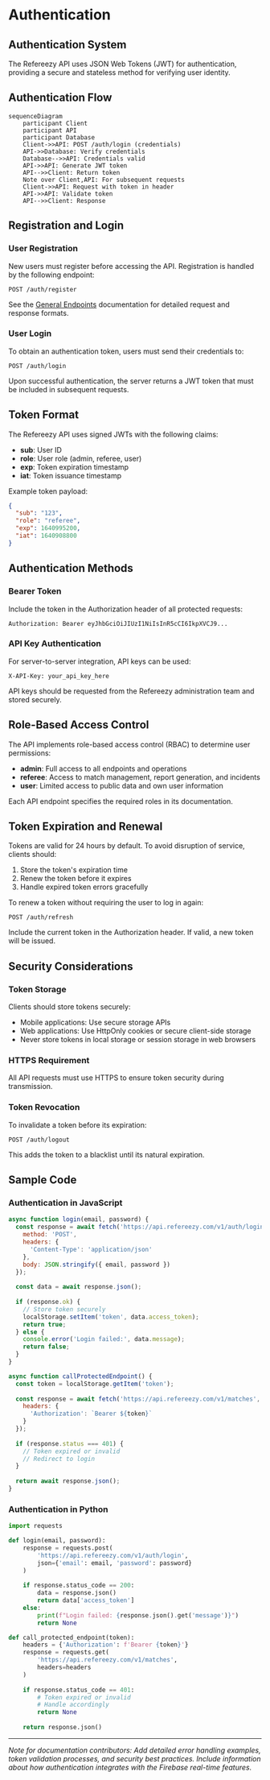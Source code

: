 # Authentication

## Authentication System

The Refereezy API uses JSON Web Tokens (JWT) for authentication, providing a secure and stateless method for verifying user identity.

## Authentication Flow

```mermaid
sequenceDiagram
    participant Client
    participant API
    participant Database
    Client->>API: POST /auth/login (credentials)
    API->>Database: Verify credentials
    Database-->>API: Credentials valid
    API->>API: Generate JWT token
    API-->>Client: Return token
    Note over Client,API: For subsequent requests
    Client->>API: Request with token in header
    API->>API: Validate token
    API-->>Client: Response
```

## Registration and Login

### User Registration

New users must register before accessing the API. Registration is handled by the following endpoint:

```
POST /auth/register
```

See the [General Endpoints](general.md) documentation for detailed request and response formats.

### User Login

To obtain an authentication token, users must send their credentials to:

```
POST /auth/login
```

Upon successful authentication, the server returns a JWT token that must be included in subsequent requests.

## Token Format

The Refereezy API uses signed JWTs with the following claims:

- **sub**: User ID
- **role**: User role (admin, referee, user)
- **exp**: Token expiration timestamp
- **iat**: Token issuance timestamp

Example token payload:

```json
{
  "sub": "123",
  "role": "referee",
  "exp": 1640995200,
  "iat": 1640908800
}
```

## Authentication Methods

### Bearer Token

Include the token in the Authorization header of all protected requests:

```
Authorization: Bearer eyJhbGciOiJIUzI1NiIsInR5cCI6IkpXVCJ9...
```

### API Key Authentication

For server-to-server integration, API keys can be used:

```
X-API-Key: your_api_key_here
```

API keys should be requested from the Refereezy administration team and stored securely.

## Role-Based Access Control

The API implements role-based access control (RBAC) to determine user permissions:

- **admin**: Full access to all endpoints and operations
- **referee**: Access to match management, report generation, and incidents
- **user**: Limited access to public data and own user information

Each API endpoint specifies the required roles in its documentation.

## Token Expiration and Renewal

Tokens are valid for 24 hours by default. To avoid disruption of service, clients should:

1. Store the token's expiration time
2. Renew the token before it expires
3. Handle expired token errors gracefully

To renew a token without requiring the user to log in again:

```
POST /auth/refresh
```

Include the current token in the Authorization header. If valid, a new token will be issued.

## Security Considerations

### Token Storage

Clients should store tokens securely:

- Mobile applications: Use secure storage APIs
- Web applications: Use HttpOnly cookies or secure client-side storage
- Never store tokens in local storage or session storage in web browsers

### HTTPS Requirement

All API requests must use HTTPS to ensure token security during transmission.

### Token Revocation

To invalidate a token before its expiration:

```
POST /auth/logout
```

This adds the token to a blacklist until its natural expiration.

## Sample Code

### Authentication in JavaScript

```javascript
async function login(email, password) {
  const response = await fetch('https://api.refereezy.com/v1/auth/login', {
    method: 'POST',
    headers: {
      'Content-Type': 'application/json'
    },
    body: JSON.stringify({ email, password })
  });
  
  const data = await response.json();
  
  if (response.ok) {
    // Store token securely
    localStorage.setItem('token', data.access_token);
    return true;
  } else {
    console.error('Login failed:', data.message);
    return false;
  }
}

async function callProtectedEndpoint() {
  const token = localStorage.getItem('token');
  
  const response = await fetch('https://api.refereezy.com/v1/matches', {
    headers: {
      'Authorization': `Bearer ${token}`
    }
  });
  
  if (response.status === 401) {
    // Token expired or invalid
    // Redirect to login
  }
  
  return await response.json();
}
```

### Authentication in Python

```python
import requests

def login(email, password):
    response = requests.post(
        'https://api.refereezy.com/v1/auth/login',
        json={'email': email, 'password': password}
    )
    
    if response.status_code == 200:
        data = response.json()
        return data['access_token']
    else:
        print(f"Login failed: {response.json().get('message')}")
        return None

def call_protected_endpoint(token):
    headers = {'Authorization': f'Bearer {token}'}
    response = requests.get(
        'https://api.refereezy.com/v1/matches',
        headers=headers
    )
    
    if response.status_code == 401:
        # Token expired or invalid
        # Handle accordingly
        return None
    
    return response.json()
```

---

*Note for documentation contributors: Add detailed error handling examples, token validation processes, and security best practices. Include information about how authentication integrates with the Firebase real-time features.*
